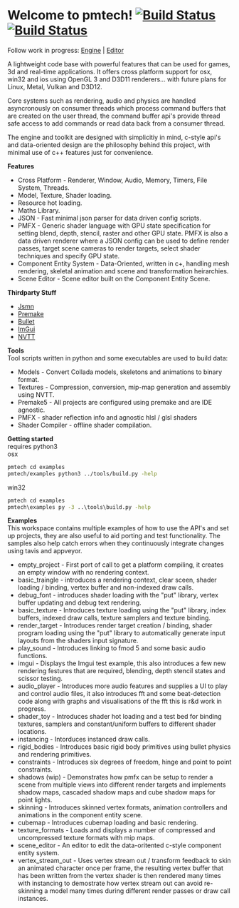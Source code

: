 # Welcome to pmtech! [![Build Status](https://travis-ci.org/polymonster/pmtech.svg?branch=master)](https://travis-ci.org/polymonster/pmtech) [![Build Status](https://ci.appveyor.com/api/projects/status/github/polymonster/pmtech?branch=master&svg=true&passingText=win32-passing&pendingText=win32-pending&failingText=win32-failing)](https://ci.appveyor.com/project/polymonster/pmtech)

Follow work in progress: 
[Engine](https://trello.com/b/ciujzpUT) | [Editor](https://trello.com/b/PJ76qXKH/editor)

A lightweight code base with powerful features that can be used for games, 3d and real-time applications. It offers cross platform support for osx, win32 and ios using OpenGL 3 and D3D11 renderers... with future plans for Linux, Metal, Vulkan and D3D12.

Core systems such as rendering, audio and physics are handled asyncronously on consumer threads which process command buffers that are created on the user thread, the command buffer api's provide thread safe access to add commands or read data back from a consumer thread.

The engine and toolkit are designed with simplicitiy in mind, c-style api's and data-oriented design are the philosophy behind this project, with minimal use of c++ features just for convenience.

**Features**  
- Cross Platform - Renderer, Window, Audio, Memory, Timers, File System, Threads.
- Model, Texture, Shader loading.
- Resource hot loading.
- Maths Library. 
- JSON - Fast minimal json parser for data driven config scripts.
- PMFX - Generic shader language with GPU state specification for setting blend, depth, stencil, raster and other GPU state. PMFX is also a data driven renderer where a JSON config can be used to define render passes, target scene cameras to render targets, select shader techniques and specify GPU state.
- Component Entity System - Data-Oriented, written in c+, handling mesh rendering, skeletal animation and scene and transformation heirarchies.
- Scene Editor - Scene editor built on the Component Entity Scene.

**Thirdparty Stuff**  
- [Jsmn](https://github.com/zserge/jsmn)
- [Premake](https://github.com/premake/premake-core)
- [Bullet](https://github.com/bulletphysics/bullet3)
- [ImGui](https://github.com/ocornut/imgui)
- [NVTT](https://github.com/castano/nvidia-texture-tools)

**Tools**  
Tool scripts written in python and some executables are used to build data:
- Models - Convert Collada models, skeletons and animations to binary format.
- Textures - Compression, conversion, mip-map generation and assembly using NVTT.
- Premake5 - All projects are configured using premake and are IDE agnostic.
- PMFX - shader reflection info and agnostic hlsl / glsl shaders
- Shader Compiler - offline shader compilation.

**Getting started**  
requires python3  
osx
```bash
pmtech cd examples
pmtech/examples python3 ../tools/build.py -help
```

win32
```cmd
pmtech cd examples
pmtech\examples py -3 ..\tools\build.py -help
```

**Examples**   
This workspace contains multiple examples of how to use the API's and set up projects, they are also useful to aid porting and test functionality. The samples also help catch errors when they continuously integrate changes using tavis and appveyor.

- empty_project - First port of call to get a platform compiling, it creates an empty window with no rendering context.
- basic_traingle - introduces a rendering context, clear sceen, shader loading / binding, vertex buffer and non-indexed draw calls.
- debug_font - introduces shader loading with the "put" library, vertex buffer updating and debug text rendering.
- basic_texture - Introduces texture loading using the "put" library, index buffers, indexed draw calls, texture samplers and texture binding.
- render_target - Introduces render target creation / binding, shader program loading using the "put" library to automatically generate input layouts from the shaders input signature.
- play_sound - Introduces linking to fmod 5 and some basic audio functions.
- imgui - Displays the Imgui test example, this also introduces a few new rendering festures that are required, blending, depth stencil states and scissor testing.
- audio_player - Introduces more audio features and supplies a UI to play and control audio files, it also introduces fft and some beat-detection code along with graphs and visualisations of the fft this is r&d work in progress.
- shader_toy - Introduces shader hot loading and a test bed for binding textures, samplers and constant/uniform buffers to different shader locations.
- instancing - Intorduces instanced draw calls.
- rigid_bodies - Introduces basic rigid body primitives using bullet physics and rendering primitives.
- constraints - Introduces six degrees of freedom, hinge and point to point constraints.
- shadows (wip) - Demonstrates how pmfx can be setup to render a scene from multiple views into different render targets and implements shadow maps, cascaded shadow maps and cube shadow maps for point lights.
- skinning - Introduces skinned vertex formats, animation controllers and animations in the component entity scene.
- cubemap - Introduces cubemap loading and basic rendering.
- texture_formats - Loads and displays a number of compressed and uncompressed texture formats with mip maps.
- scene_editor - An editor to edit the data-oritented c-style component entity system.
- vertex_stream_out - Uses vertex stream out / transform feedback to skin an animated character once per frame, the resulting vertex buffer that has been written from the vertex shader is then rendered many times with instancing to demostrate how vertex stream out can avoid re-skinning a model many times during different render passes or draw call instances.

